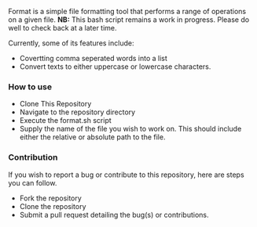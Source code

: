 Format is a simple file formatting tool that performs a range of operations on a given file.
**NB:** This bash script remains a work in progress. Please do well to check back at a later time.

Currently, some of its features include:
- Covertting comma seperated words into a list
- Convert texts to either uppercase or lowercase characters.

### How to use

* Clone This Repository
* Navigate to the repository directory
* Execute the format.sh script
* Supply the name of the file you wish to work on. This should include either the relative or absolute path to the file.

### Contribution

If you wish to report a bug or contribute to this repository, here are steps you can follow. 
* Fork the repository
* Clone the repository 
* Submit a pull request detailing the bug(s) or contributions. 
